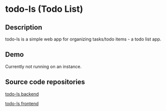 # todo-ls (Todo List)

## Description
todo-ls is a simple web app for organizing tasks/todo items - a todo list app.

## Demo
Currently not running on an instance.

## Source code repositories
[todo-ls backend](https://github.com/H36615/todo-ls-backend)

[todo-ls frontend](https://github.com/H36615/todo-ls-frontend)
